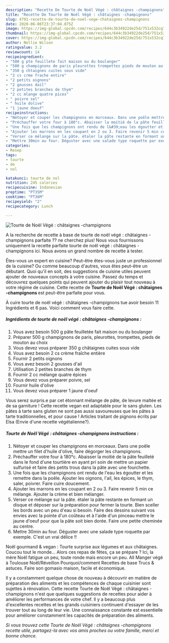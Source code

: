 ```yaml
---
description: "Recette De Tourte de Noël Végé : châtaignes -champignons"
title: "Recette De Tourte de Noël Végé : châtaignes -champignons"
slug: 4791-recette-de-tourte-de-noel-vege-chataignes-champignons
date: 2020-06-06T23:37:04.875Z
image: https://img-global.cpcdn.com/recipes/644c3b34922de25d/751x532cq70/tourte-de-noel-vege-chataignes-champignons-photo-principale-de-la-recette.jpg
thumbnail: https://img-global.cpcdn.com/recipes/644c3b34922de25d/751x532cq70/tourte-de-noel-vege-chataignes-champignons-photo-principale-de-la-recette.jpg
cover: https://img-global.cpcdn.com/recipes/644c3b34922de25d/751x532cq70/tourte-de-noel-vege-chataignes-champignons-photo-principale-de-la-recette.jpg
author: Nellie Wilson
ratingvalue: 3.2
reviewcount: 14
recipeingredient:
- "500 g pte feuillete fait maison ou du boulanger"
- "500 g champignons de paris pleurottes trompettes pieds de mouton au choix"
- "350 g chtaignes cuites sous vide"
- "2 cs crme frache entire"
- "2 petits oignons"
- "2 gousses dail"
- "2 petites branches de thym"
- "2 cc mlange quatre pices"
- " poivre sel"
- " huile dolive"
- "1 jaune doeuf"
recipeinstructions:
- "Nétoyer et couper les champignons en morceaux. Dans une poêle mettre un filet d&#39;huile d&#39;olive, faire dégorger les champignons."
- "Préchauffer votre four à 180°c. Abaisser la moitié de la pâte feuilleté dans le fond d&#39;une tourtière en ayant pri soin de mettre un papier sulfurisé et faire des petits trous dans la pâte avec une fourchette."
- "Une fois que les champignons ont rendu de l&#39;eau les égoutter et les remettre dans la poêle. Ajouter les oignons, l&#39;ail, les épices, le thym, saler, poivrer. Faire cuire doucement."
- "Ajouter les marrons en les coupant en 2 ou 3. Faire revenir 5 min ce mélange. Ajouter la crème et bien mélanger."
- "Verser ce mélange sur la pâte. étaler la pâte restante en formant un disque et déposer sur la préparation pour fermer la tourte. Bien sceller les bords avec un peu d&#39;eau si besoin. Faire des dessins suivant vos envies avec la pointe d&#39;un coûteau et à l&#39;aide d&#39;un pinceau mettre le jaune d&#39;oeuf pour que la pâte soit bien dorée. Faire une petite cheminée au centre."
- "Mettre 30min au four. Déguster avec une salade type roquette par exemple. C&#39;est un vrai délice !!"
categories:
- Resep
tags:
- tourte
- de
- nol

katakunci: tourte de nol 
nutrition: 245 calories
recipecuisine: Indonesian
preptime: "PT35M"
cooktime: "PT36M"
recipeyield: "2"
recipecategory: Lunch

---
```



![Tourte de Noël Végé : châtaignes -champignons](https://img-global.cpcdn.com/recipes/644c3b34922de25d/751x532cq70/tourte-de-noel-vege-chataignes-champignons-photo-principale-de-la-recette.jpg)

A la recherche de recette à base de tourte de noël végé : châtaignes -champignons parfaite ?? ne cherchez plus! Nous vous fournissons uniquement la recette parfaite tourte de noël végé : châtaignes -champignons ici. Nous avons un grand nombre de recette à tester.

Êtes-vous un expert en cuisine? Peut-être êtes-vous juste un professionnel de la cuisine? Ou comme beaucoup d'autres, vous êtes peut-être un débutant. Quoi qu'il en soit, des suggestions de cuisine utiles peuvent ajouter de nouveaux concepts à votre cuisine. Passez du temps et découvrez quelques points qui peuvent ajouter du plaisir tout nouveau à votre régime de cuisine. Cette recette de <strong> Tourte de Noël Végé : châtaignes -champignons </strong> est peut-être parfaite pour vous.

<!--inarticleads1-->

À cuire tourte de noël végé : châtaignes -champignons tue avoir besoin 11 Ingrédients et 6 pas. Voici comment vous faire cette.

##### Ingrédients de tourte de noël végé : châtaignes -champignons :

1. Vous avez besoin 500 g pâte feuilletée fait maison ou du boulanger
1. Préparer 500 g champignons de paris, pleurottes, trompettes, pieds de mouton au choix
1. Vous devez vous préparer 350 g châtaignes cuites sous vide
1. Vous avez besoin 2 cs crème fraîche entière
1. Fournir 2 petits oignons
1. Vous avez besoin 2 gousses d&#39;ail
1. Utilisation 2 petites branches de thym
1. Fournir 2 cc mélange quatre épices
1. Vous devez vous préparer  poivre, sel
1. Fournir  huile d&#39;olive
1. Vous devez vous préparer 1 jaune d&#39;oeuf


Vous serez surpris.e par cet étonnant mélange de pâte, de levure maltée et de sa garniture ! Cette recette vegan est adaptable pour le sans gluten. Les pâtes à tarte sans gluten ne sont pas aussi savoureuses que les pâtes à tarte traditionnelles, et pour cause ! Articles traitant de pignons écrits par Elsa (Envie d&#39;une recette végétalienne?). 

<!--inarticleads2-->

##### Tourte de Noël Végé : châtaignes -champignons instructions :

1. Nétoyer et couper les champignons en morceaux. Dans une poêle mettre un filet d&#39;huile d&#39;olive, faire dégorger les champignons.
1. Préchauffer votre four à 180°c. Abaisser la moitié de la pâte feuilleté dans le fond d&#39;une tourtière en ayant pri soin de mettre un papier sulfurisé et faire des petits trous dans la pâte avec une fourchette.
1. Une fois que les champignons ont rendu de l&#39;eau les égoutter et les remettre dans la poêle. Ajouter les oignons, l&#39;ail, les épices, le thym, saler, poivrer. Faire cuire doucement.
1. Ajouter les marrons en les coupant en 2 ou 3. Faire revenir 5 min ce mélange. Ajouter la crème et bien mélanger.
1. Verser ce mélange sur la pâte. étaler la pâte restante en formant un disque et déposer sur la préparation pour fermer la tourte. Bien sceller les bords avec un peu d&#39;eau si besoin. Faire des dessins suivant vos envies avec la pointe d&#39;un coûteau et à l&#39;aide d&#39;un pinceau mettre le jaune d&#39;oeuf pour que la pâte soit bien dorée. Faire une petite cheminée au centre.
1. Mettre 30min au four. Déguster avec une salade type roquette par exemple. C&#39;est un vrai délice !!


Noël gourmand &amp; vegan : Tourte surprise aux légumes et aux châtaignes. Coucou tout le monde… Alors ces repas de fêtes, ça se prépare ? Ici, la mère Noël fatigue un peu, toute ronde mais encore un peu. All Manger végé à Toulouse Noël/Réveillon Pourquoi/comment Recettes de base Trucs &amp; astuces. Faire son gomasio maison, facile et économique. 

<!--inarticleads1-->

<p>
Il y a constamment quelque chose de nouveau à découvrir en matière de préparation des aliments et les compétences de chaque cuisinier sont sujettes à rénovation. Cette recette Tourte de Noël Végé : châtaignes -champignons n'est que quelques suggestions de recettes pour aider à améliorer les performances de votre chef. Il y a beaucoup plus d'excellentes recettes et les grands cuisiniers continuent d'essayer de les trouver tout au long de leur vie. Une connaissance constante est essentielle pour améliorer constamment les capacités de préparation des aliments.
</p>

<p>
<i>Si vous trouvez cette Tourte de Noël Végé : châtaignes -champignons recette utile, partagez-la avec vos amis proches ou votre famille, merci et bonne chance.</i>
</p>
